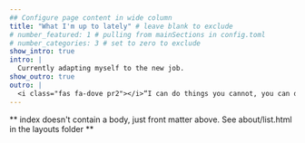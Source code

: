 ```yaml
---
## Configure page content in wide column
title: "What I'm up to lately" # leave blank to exclude
# number_featured: 1 # pulling from mainSections in config.toml
# number_categories: 3 # set to zero to exclude
show_intro: true
intro: |
  Currently adapting myself to the new job.
show_outro: true
outro: |
  <i class="fas fa-dove pr2"></i>“I can do things you cannot, you can do things I cannot; together we can do great things.” Saint Teresa of Calcutta
---
```


** index doesn't contain a body, just front matter above.
See about/list.html in the layouts folder **
